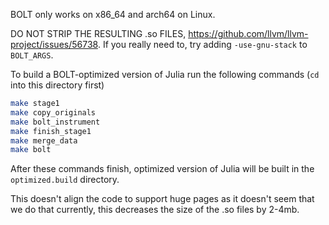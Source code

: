 BOLT only works on x86_64 and arch64 on Linux.

DO NOT STRIP THE RESULTING .so FILES, https://github.com/llvm/llvm-project/issues/56738.
If you really need to, try adding `-use-gnu-stack` to `BOLT_ARGS`.

To build a BOLT-optimized version of Julia run the following commands (`cd` into this directory first)
```bash
make stage1
make copy_originals
make bolt_instrument
make finish_stage1
make merge_data
make bolt
```
After these commands finish, optimized version of Julia will be built in the `optimized.build` directory.

This doesn't align the code to support huge pages as it doesn't seem that we do that currently, this decreases the size of the .so files by 2-4mb.
